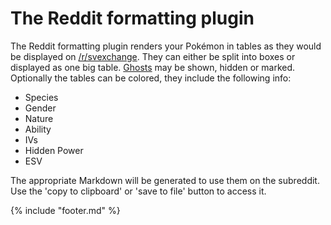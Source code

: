 # The Reddit formatting plugin

The Reddit formatting plugin renders your Pokémon in tables as they would be displayed on [/r/svexchange](https://reddit.com/r/svexchange). They can either be split into boxes or displayed as one big table. [Ghosts](../dumping/encrypted-saves.md#ghosts) may be shown, hidden or marked. Optionally the tables can be colored, they include the following info:

  * Species
  * Gender
  * Nature
  * Ability
  * IVs
  * Hidden Power
  * ESV

The appropriate Markdown will be generated to use them on the subreddit. Use the 'copy to clipboard' or 'save to file' button to access it.

{% include "footer.md" %}
